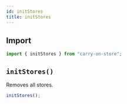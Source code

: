 ```yaml
---
id: initStores
title: initStores
---
```

## Import
```JavaScript
import { initStores } from "carry-on-store";
```

## `initStores()`

Removes all stores.

```JavaScript
initStores();
```
